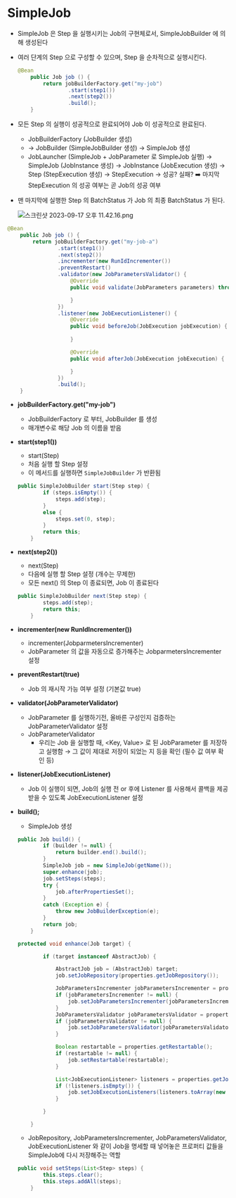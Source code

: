 # SimpleJob

- SimpleJob 은 Step 을 실행시키는 Job의 구현체로서, SimpleJobBuilder 에 의해 생성된다
- 여러 단계의 Step 으로 구성할 수 있으며, Step 을 순차적으로 실행시킨다.

    ```java
    @Bean
        public Job job () {
            return jobBuilderFactory.get("my-job")
                    .start(step1())
                    .next(step2())
                    .build();
        }
    ```

- 모든 Step 의 실행이 성공적으로 완료되어야 Job 이 성공적으로 완료된다.
    - JobBuilderFactory (JobBuilder 생성)
    - → JobBuilder (SimpleJobBuilder 생성)
      → SimpleJob 생성
    - JobLauncher (SimpleJob + JobParameter 로 SimpleJob 실행)
      → SimpleJob (JobInstance 생성)
      → JobInstance (JobExecution 생성)
      → Step (StepExecution 생성)
      → StepExecution
      → 성공? 실패?
      ➡️ 마지막 StepExecution 의 성공 여부는 곧 Job의 성공 여부
- 맨 마지막에 실행한 Step 의 BatchStatus 가 Job 의 최종 BatchStatus 가 된다.

  ![스크린샷 2023-09-17 오후 11.42.16.png](https://prod-files-secure.s3.us-west-2.amazonaws.com/620a6d8c-eeac-4c90-b691-23b89fd6e153/ac62c3f4-f23c-4ffc-9896-937ba59d95d3/%E1%84%89%E1%85%B3%E1%84%8F%E1%85%B3%E1%84%85%E1%85%B5%E1%86%AB%E1%84%89%E1%85%A3%E1%86%BA_2023-09-17_%E1%84%8B%E1%85%A9%E1%84%92%E1%85%AE_11.42.16.png)


```java
@Bean
    public Job job () {
        return jobBuilderFactory.get("my-job-a")
                .start(step1())
                .next(step2())
                .incrementer(new RunIdIncrementer())
                .preventRestart()
                .validator(new JobParametersValidator() {
                    @Override
                    public void validate(JobParameters parameters) throws JobParametersInvalidException {

                    }
                })
                .listener(new JobExecutionListener() {
                    @Override
                    public void beforeJob(JobExecution jobExecution) {
                        
                    }

                    @Override
                    public void afterJob(JobExecution jobExecution) {

                    }
                })
                .build();
    }
```

- **jobBuilderFactory.get("my-job")**
    - JobBuilderFactory 로 부터, JobBuilder 를 생성
    - 매개변수로 해당 Job 의 이름을 받음
- **start(step1())**
    - start(Step)
    - 처음 실행 할 Step 설정
    - 이 메서드를 실행하면 `SimpleJobBuilder` 가 반환됨

    ```java
    public SimpleJobBuilder start(Step step) {
    		if (steps.isEmpty()) {
    			steps.add(step);
    		}
    		else {
    			steps.set(0, step);
    		}
    		return this;
    	}
    ```

- **next(step2())**
    - next(Step)
    - 다음에 실행 할 Step 설정 (개수는 무제한)
    - 모든 next() 의 Step 이 종료되면, Job 이 종료된다

    ```java
    public SimpleJobBuilder next(Step step) {
    		steps.add(step);
    		return this;
    	}
    ```

- **incrementer(new RunIdIncrementer())**
    - incrementer(JobparmetersIncrementer)
    - JobParameter 의 값을 자동으로 증가해주는 JobparmetersIncrementer 설정
- **preventRestart(true)**
    - Job 의 재시작 가능 여부 설정 (기본값 true)
- **validator(JobParameterValidator)**
    - JobParameter 를 실행하기전, 올바른 구성인지 검증하는 JobParameterValidator 설정
    - JobParameterValidator
        - 우리는 Job 을 실행할 때, <Key, Value> 로 된 JobParameter 를 저장하고 실행함 → 그 값이 제대로 저장이 되었는 지 등을 확인 (필수 값 여부 확인 등)
- **listener(JobExecutionListener)**
    - Job 이 실행이 되면, Job의 실행 전 or 후에 Listener 를 사용해서 콜백을 제공받을 수 있도록 JobExecutionListener 설정
- **build();**
    - SimpleJob 생성

    ```java
    public Job build() {
    		if (builder != null) {
    			return builder.end().build();
    		}
    		SimpleJob job = new SimpleJob(getName());
    		super.enhance(job);
    		job.setSteps(steps);
    		try {
    			job.afterPropertiesSet();
    		}
    		catch (Exception e) {
    			throw new JobBuilderException(e);
    		}
    		return job;
    	}
    ```

    ```java
    protected void enhance(Job target) {
    
    		if (target instanceof AbstractJob) {
    
    			AbstractJob job = (AbstractJob) target;
    			job.setJobRepository(properties.getJobRepository());
    
    			JobParametersIncrementer jobParametersIncrementer = properties.getJobParametersIncrementer();
    			if (jobParametersIncrementer != null) {
    				job.setJobParametersIncrementer(jobParametersIncrementer);
    			}
    			JobParametersValidator jobParametersValidator = properties.getJobParametersValidator();
    			if (jobParametersValidator != null) {
    				job.setJobParametersValidator(jobParametersValidator);
    			}
    
    			Boolean restartable = properties.getRestartable();
    			if (restartable != null) {
    				job.setRestartable(restartable);
    			}
    
    			List<JobExecutionListener> listeners = properties.getJobExecutionListeners();
    			if (!listeners.isEmpty()) {
    				job.setJobExecutionListeners(listeners.toArray(new JobExecutionListener[0]));
    			}
    
    		}
    
    	}
    ```

    - JobRepository, JobParametersIncrementer, JobParametersValidator, JobExecutionListener 와 같이 Job을 명세할 때 넣어놓은 프로퍼티 값들을 SimpleJob에 다시 저장해주는 역할

    ```java
    public void setSteps(List<Step> steps) {
    		this.steps.clear();
    		this.steps.addAll(steps);
    	}
    ```